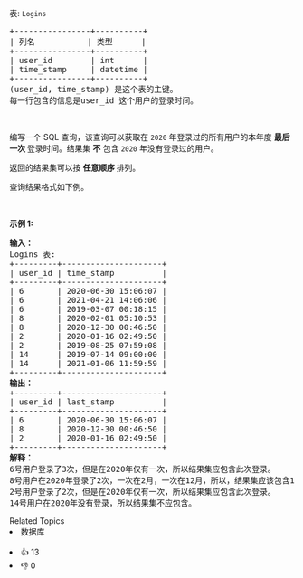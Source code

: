 <p>表: <code>Logins</code></p>

<pre>
+----------------+----------+
| 列名           | 类型      |
+----------------+----------+
| user_id        | int      |
| time_stamp     | datetime |
+----------------+----------+
(user_id, time_stamp) 是这个表的主键。
每一行包含的信息是user_id 这个用户的登录时间。
</pre>

<p>&nbsp;</p>

<p>编写一个 SQL 查询，该查询可以获取在 <code>2020</code> 年登录过的所有用户的本年度 <strong>最后一次 </strong>登录时间。结果集 <strong>不</strong> 包含 <code>2020</code> 年没有登录过的用户。</p>

<p>返回的结果集可以按 <strong>任意顺序 </strong>排列。</p>

<p>查询结果格式如下例。</p>

<p>&nbsp;</p>

<p><strong>示例 1:</strong></p>

<pre>
<strong>输入：</strong>
Logins 表:
+---------+---------------------+
| user_id | time_stamp          |
+---------+---------------------+
| 6       | 2020-06-30 15:06:07 |
| 6       | 2021-04-21 14:06:06 |
| 6       | 2019-03-07 00:18:15 |
| 8       | 2020-02-01 05:10:53 |
| 8       | 2020-12-30 00:46:50 |
| 2       | 2020-01-16 02:49:50 |
| 2       | 2019-08-25 07:59:08 |
| 14      | 2019-07-14 09:00:00 |
| 14      | 2021-01-06 11:59:59 |
+---------+---------------------+
<strong>输出：</strong>
+---------+---------------------+
| user_id | last_stamp          |
+---------+---------------------+
| 6       | 2020-06-30 15:06:07 |
| 8       | 2020-12-30 00:46:50 |
| 2       | 2020-01-16 02:49:50 |
+---------+---------------------+
<strong>解释：</strong>
6号用户登录了3次，但是在2020年仅有一次，所以结果集应包含此次登录。
8号用户在2020年登录了2次，一次在2月，一次在12月，所以，结果集应该包含12月的这次登录。
2号用户登录了2次，但是在2020年仅有一次，所以结果集应包含此次登录。
14号用户在2020年没有登录，所以结果集不应包含。</pre>
<div><div>Related Topics</div><div><li>数据库</li></div></div><br><div><li>👍 13</li><li>👎 0</li></div>